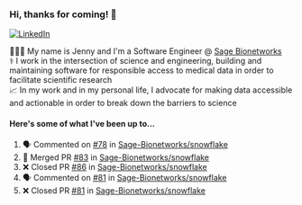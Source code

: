 ### Hi, thanks for coming! 👋
[![LinkedIn](https://img.shields.io/badge/-Jenny_V._Medina-0A66C2?style=flat-square?&logo=LinkedIn&logoColor=white)](https://www.linkedin.com/in/jenny-v-medina-a53a0332/)

👩🏻‍💻 My name is Jenny and I'm a Software Engineer @ [Sage Bionetworks](https://sagebionetworks.org/)\
⚕️ I work in the intersection of science and engineering, building and maintaining software for responsible access to medical data in order to facilitate scientific research\
📈 In my work and in my personal life, I advocate for making data accessible and actionable in order to break down the barriers to science

#### Here's some of what I've been up to...

<!--START_SECTION:activity-->
1. 🗣 Commented on [#78](https://github.com/Sage-Bionetworks/snowflake/pull/78#issuecomment-2477509062) in [Sage-Bionetworks/snowflake](https://github.com/Sage-Bionetworks/snowflake)
2. 🎉 Merged PR [#83](https://github.com/Sage-Bionetworks/snowflake/pull/83) in [Sage-Bionetworks/snowflake](https://github.com/Sage-Bionetworks/snowflake)
3. ❌ Closed PR [#86](https://github.com/Sage-Bionetworks/snowflake/pull/86) in [Sage-Bionetworks/snowflake](https://github.com/Sage-Bionetworks/snowflake)
4. 🗣 Commented on [#81](https://github.com/Sage-Bionetworks/snowflake/pull/81#issuecomment-2477188005) in [Sage-Bionetworks/snowflake](https://github.com/Sage-Bionetworks/snowflake)
5. ❌ Closed PR [#81](https://github.com/Sage-Bionetworks/snowflake/pull/81) in [Sage-Bionetworks/snowflake](https://github.com/Sage-Bionetworks/snowflake)
<!--END_SECTION:activity-->
